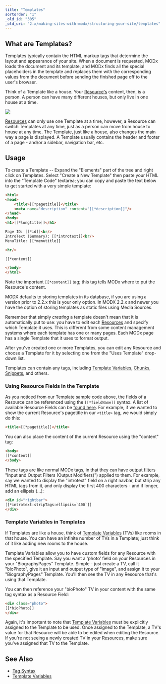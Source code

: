 ```yaml
---
title: "Templates"
sortorder: "1"
_old_id: "305"
_old_uri: "2.x/making-sites-with-modx/structuring-your-site/templates"
---
```


## What are Templates?

Templates typically contain the HTML markup tags that determine the layout and appearance of your site. When a document is requested, MODx loads the document and its template, and MODx finds all the special placeholders in the template and replaces them with the corresponding values from the document before sending the finished page off to the user's browser.

Think of a Template like a house. Your [Resource's](building-sites/resources "Resources") content, then, is a person. A person can have many different houses, but only live in one house at a time.

![](/download/attachments/18678060/template-info1.jpg?version=1&modificationDate=1280149156000)

[Resources](building-sites/resources "Resources") can only use one Template at a time, however, a Resource can switch Templates at any time, just as a person can move from house to house at any time. The Template, just like a house, also changes the main way a page is displayed. A Template usually contains the header and footer of a page - and/or a sidebar, navigation bar, etc.

## Usage

To create a Template -- Expand the "Elements" part of the tree and right click on Templates. Select "Create a New Template" then paste your HTML into the "Template Code" textarea; you can copy and paste the text below to get started with a very simple template:

``` html
<html>
<head>
    <title>[[*pagetitle]]</title>
    <meta name="description" content="[[*description]]"/>
</head>
<body>
<h1>[[*longtitle]]</h1>

Page ID: [[*id]]<br/>
IntroText (Summary): [[*introtext]]<br/>
MenuTitle: [[*menutitle]]

<hr/>

[[*content]]

</body>
</html>
```

Note the important `[[*content]]` tag; this tag tells MODx where to put the Resource's content.

MODX defaults to storing templates in its database, if you are using a version prior to 2.2.x this is your only option. In MODX 2.2.x and newer you have the option of storing templates as static files using Media Sources.

Remember that simply _creating_ a template doesn't mean that it is automatically put to use: you have to edit each [Resources](building-sites/resources "Resources") and specify which Template it uses. This is different from some content management systems where each template has one or many pages. Each MODx page has a single Template that it uses to format output.

After you've created one or more Templates, you can edit any Resource and choose a Template for it by selecting one from the "Uses Template" drop-down list.

Templates can contain any tags, including [Template Variables](building-sites/elements/template-variables "Template Variables"), [Chunks](building-sites/elements/chunks "Chunks"), [Snippets](extending-modx/snippets "Snippets"), and others.

### Using Resource Fields in the Template

As you noticed from our Template sample code above, the fields of a Resource can be referenced using the `[[*fieldName]]` syntax. A list of available Resource Fields can be [found here](building-sites/resources#Resources-ResourceFields). For example, if we wanted to show the current Resource's pagetitle in our `<title>` tag, we would simply do this:

``` html
<title>[[*pagetitle]]</title>
```

You can also place the content of the current Resource using the "content" tag:

``` html
<body>
[[*content]]
</body>
```

These tags are like normal MODx tags, in that they can have [output filters](building-sites/tag-syntax/output-filters) "Input and Output Filters (Output Modifiers)") applied to them. For example, say we wanted to display the "introtext" field on a right navbar, but strip any HTML tags from it, and only display the first 400 characters - and if longer, add an ellipsis (...):

``` html
<div id="rightbar">
[[*introtext:stripTags:ellipsis=`400`]]
</div>
```

### Template Variables in Templates

If Templates are like a house, think of [Template Variables](building-sites/elements/template-variables "Template Variables") (TVs) like rooms in that house. You can have an infinite number of TVs in a Template; just think of it like adding new rooms to the house.

Template Variables allow you to have custom fields for any Resource with the specified Template. Say you want a 'photo' field on your Resources in your "BiographyPages" Template. Simple - just create a TV, call it "bioPhoto", give it an input and output type of "image", and assign it to your "BiographyPages" Template. You'll then see the TV in any Resource that's using that Template.

You can then reference your "bioPhoto" TV in your content with the same tag syntax as a Resource Field:

``` html
<div class="photo">
[[*bioPhoto]]
</div>
```

Again, it's important to note that [Template Variables](building-sites/elements/template-variables "Template Variables") must be explicitly assigned to the Template to be used. Once assigned to the Template, a TV's value for that Resource will be able to be edited when editing the Resource. If you're not seeing a newly created TV in your Resources, make sure you've assigned that TV to the Template.

## See Also

- [Tag Syntax](building-sites/tag-syntax "Tag Syntax")
- [Template Variables](building-sites/elements/template-variables "Template Variables")
